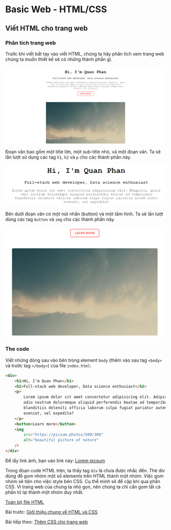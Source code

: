 # Basic Web - HTML/CSS

## Viết HTML cho trang web

### Phân tích trang web

Trước khi viết bắt tay vào viết HTML, chúng ta hãy phân tích xem trang web chúng ta muốn thiết kế sẽ có những thành phần gì.

![Final product](final_product.png)

Đoạn văn bao gồm một title lớn, một sub-title nhỏ, và một đoạn văn. Ta sẽ lần lượt sử dụng các tag `h1`, `h2` và `p` cho các thành phần này.

![Final product text](final_product_text.png)

Bên dưới đoạn văn có một nút nhấn (button) và một tấm hình. Ta sẽ lần lượt dùng các tag `button` và `img` cho các thành phần này.

![Final product button and image](final_product_button_img.png)

### The code

Viết những dòng sau vào bên trong element `body` (thêm vào sau tag `<body>` và trước tag `</body>`) của file `index.html`:

```html
<div>
    <h1>Hi, I'm Quan Phan</h1>
    <h2>Full-stack web developer, Data science enthusiast</h2>
    <p>
        Lorem ipsum dolor sit amet consectetur adipisicing elit. Adipisci, quasi
        odio nostrum doloremque aliquid perferendis beatae ad temporibus
        blanditiis deleniti officia laborum culpa fugiat pariatur autem iusto
        eveniet, vel expedita?
    </p>
    <button>Learn more</button>
    <img
        src="https://picsum.photos/500/300"
        alt="beautiful picture of nature"
    />
</div>
```

Để lấy link ảnh, bạn vào link này: [Lorem picsum](https://picsum.photos/)

Trong đoạn code HTML trên, ta thấy tag `div` là chưa được nhắc đến. Thẻ div dùng để gom nhóm một số elements trên HTML thành một nhóm. Việc gom nhóm sẽ tiện cho việc style bên CSS. Cụ thể mình sẽ đề cập khi qua phần CSS. Vì trang web của chúng ta nhỏ gọn, nên chúng ta chỉ cần gom tất cả phần tử lại thành một nhóm duy nhất.

[Toàn bộ file HTML](../src/index.html)

Bài trước: [Giới thiệu chung về HTML và CSS](introduction/introduction.md)

Bài tiếp theo: [Thêm CSS cho trang web](css_code/css_code.md)
